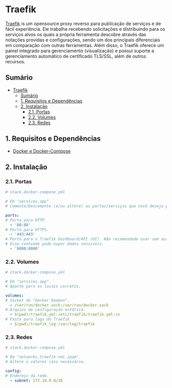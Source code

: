 # Traefik

[Traefik](https://doc.traefik.io/traefik) is um opensource proxy reverso para publicação de serviços e de fácil experiência. Ele trabalha recebendo solicitações e distribuindo para os serviços alvos os quais a própria ferramenta descobre através das notações providas e configurações, sendo um dos principais diferenciais em comparação com outras ferramentas. Além disso, o Traefik oferece um painel integrado para gerenciamento (visualização) e possui suporte a gerenciamento automático de certificado TLS/SSL, além de outros recursos.

## Sumário

- [Traefik](#traefik)
  - [Sumário](#sumário)
  - [1. Requisitos e Dependências](#1-requisitos-e-dependências)
  - [2. Instalação](#2-instalação)
    - [2.1. Portas](#21-portas)
    - [2.2. Volumes](#22-volumes)
    - [2.3. Redes](#23-redes)


## 1. Requisitos e Dependências

- [Docker e Docker-Compose](https://docs.docker.com/)

## 2. Instalação

### 2.1. Portas

```yml
# stack.docker-compose.yml

# Em "services.app".
# Comente/Descomente (e/ou altere) as portas/serviços que você deseja prover.

ports:
# Porta para HTTP.
  - '80:80'
# Porta para HTTPS.
  - '443:443'
# Porta para o Traefik Dashboard/API (UI). Não recomendado usar sem autenticação.
# Esse conteúdo pode expor dados sensíveis.
  - '8080:8080'
```

### 2.2. Volumes

```yml
# stack.docker-compose.yml

# Em "services.app".
# Aponte para os locais corretos.

volumes:
# Socket do "Docker Daemon".
  - /var/run/docker.sock:/var/run/docker.sock
# Arquivo de configuração estática.
  - $(pwd)/traefik.yml:/etc/traefik/traefik.yml:ro
# Pasta para logs do Traefik
  - $(pwd)/traefik_log:/var/log/traefik
```

### 2.3. Redes

```yml
# stack.docker-compose.yml

# Em "networks.traefik-net.ipam".
# Altere o valores caso necessário. 

config:
# Endereço da rede.
  - subnet: 172.18.0.0/28
```
